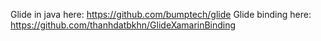 Glide in java here: https://github.com/bumptech/glide
Glide binding here: https://github.com/thanhdatbkhn/GlideXamarinBinding